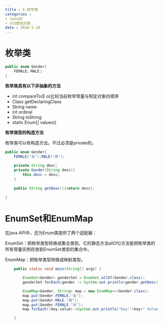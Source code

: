```yaml
---
title : 6.枚举类
categories : 
- JavaSE
- ch3面向对象
date : 2018-5-10
---
```


# 枚举类

```java
public enum Gender{
    FEMALE，MALE；
}
```

**枚举类具有以下非抽象的方法**

- int compareTo(E o)比较当前枚举常量与制定对象的顺序
- Class<E> getDeclaringClass 
- String name
- int ordinal
- String toString
- static Enum[] values()

**枚举类型的构造方法**

枚举类可以有构造方法，不过必须是private的。

```java
public enum Gender{
    FEMALE("女"),MALE("男");
    
    private String desc;
    private Gender(String desc){
        this.desc = desc;
    }
    
    public String getDesc(){return desc};
    
}
```

# EnumSet和EnumMap

在java API中，还为Enum类提供了两个适配器：

EnumSet：把枚举类型转换成集合类型。它的静态方法allOf()方法能把枚举类的所有常量实例存放到EnumSet类型的集合中。

EnumMap：把枚举类型转换成映射类型。

```java
	public static void main(String[] args) {

		EnumSet<Gender> genderSet = EnumSet.allOf(Gender.class);
		genderSet.forEach(gender -> System.out.println(gender.getDesc()) );

		EnumMap<Gender, String> map = new EnumMap<>(Gender.class);
		map.put(Gender.FEMALE,"女");
		map.put(Gender.MALE,"男");
		map.put(Gender.FEMALE,"女");
		map.forEach((key,value)->System.out.println("key:"+key+" Value:"+value));

	}
```


